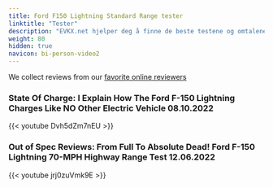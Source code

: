 ```yaml
---
title: Ford F150 Lightning Standard Range tester
linktitle: "Tester"
description: "EVKX.net hjelper deg å finne de beste testene og omtalene av denne modellen. "
weight: 80
hidden: true
navicon: bi-person-video2
---
```

We collect reviews from our [favorite online reviewers](/guides/evreviewers/)

### State Of Charge: I Explain How The Ford F-150 Lightning Charges Like NO Other Electric Vehicle 08.10.2022

{{< youtube Dvh5dZm7nEU >}}

### Out of Spec Reviews: From Full To Absolute Dead! Ford F-150 Lightning 70-MPH Highway Range Test 12.06.2022

{{< youtube jrj0zuVmk9E >}}


